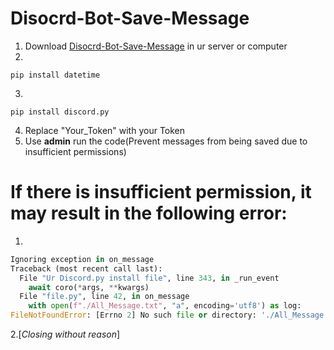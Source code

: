 # Disocrd-Bot-Save-Message

1. Download [
Disocrd-Bot-Save-Message](https://github.com/Coca-Sprite/Disocrd-Bot-Save-Message/blob/main/main.py) in ur server or computer  
2. 
```
pip install datetime
```
3. 
```
pip install discord.py
```
4. Replace "Your_Token" with your Token    
5. Use **admin** run the code(Prevent messages from being saved due to insufficient permissions)

# If there is insufficient permission, it may result in the following error:  
1.
```py
Ignoring exception in on_message
Traceback (most recent call last):
  File "Ur Discord.py install file", line 343, in _run_event
    await coro(*args, **kwargs)
  File "file.py", line 42, in on_message
    with open(f"./All_Message.txt", "a", encoding='utf8') as log:
FileNotFoundError: [Errno 2] No such file or directory: './All_Message.txt'
```   
2.[*Closing without reason*]
